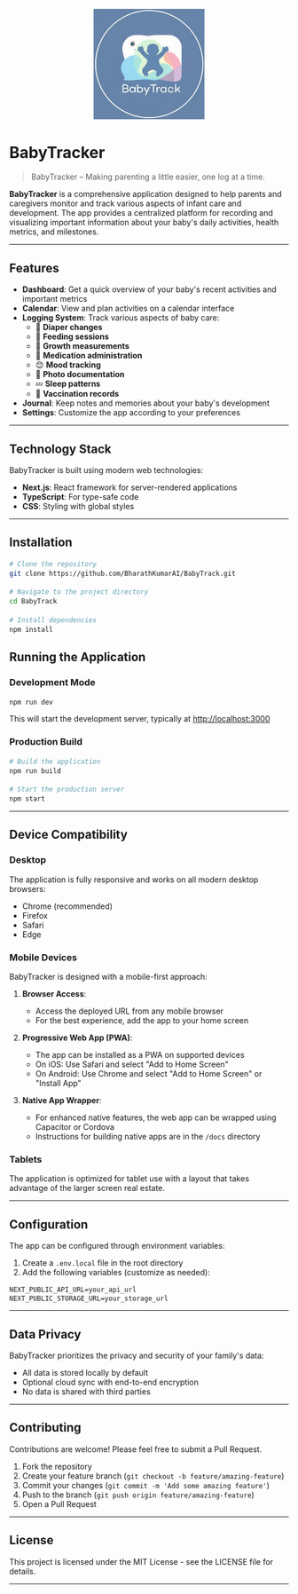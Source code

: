 <p align="center">
  <img src="images/logo.jpeg" alt="BabyTracker Logo" width="200" />
</p>

# BabyTracker

> BabyTracker – Making parenting a little easier, one log at a time.

**BabyTracker** is a comprehensive application designed to help parents and caregivers monitor and track various aspects of infant care and development. The app provides a centralized platform for recording and visualizing important information about your baby's daily activities, health metrics, and milestones.

---

## Features

- **Dashboard**: Get a quick overview of your baby's recent activities and important metrics
- **Calendar**: View and plan activities on a calendar interface
- **Logging System**: Track various aspects of baby care:
  - 💩 **Diaper changes**
  - 🍼 **Feeding sessions**
  - 📏 **Growth measurements**
  - 💊 **Medication administration**
  - 😊 **Mood tracking**
  - 📸 **Photo documentation**
  - 💤 **Sleep patterns**
  - 💉 **Vaccination records**
- **Journal**: Keep notes and memories about your baby's development
- **Settings**: Customize the app according to your preferences

---

## Technology Stack

BabyTracker is built using modern web technologies:

- **Next.js**: React framework for server-rendered applications
- **TypeScript**: For type-safe code
- **CSS**: Styling with global styles

---

## Installation

```bash
# Clone the repository
git clone https://github.com/BharathKumarAI/BabyTrack.git

# Navigate to the project directory
cd BabyTrack

# Install dependencies
npm install
```

## Running the Application

### Development Mode

```bash
npm run dev
```

This will start the development server, typically at [http://localhost:3000](http://localhost:3000)

### Production Build

```bash
# Build the application
npm run build

# Start the production server
npm start
```

---

## Device Compatibility

### Desktop

The application is fully responsive and works on all modern desktop browsers:

- Chrome (recommended)
- Firefox
- Safari
- Edge

### Mobile Devices

BabyTracker is designed with a mobile-first approach:

1. **Browser Access**:

   - Access the deployed URL from any mobile browser
   - For the best experience, add the app to your home screen

2. **Progressive Web App (PWA)**:

   - The app can be installed as a PWA on supported devices
   - On iOS: Use Safari and select "Add to Home Screen"
   - On Android: Use Chrome and select "Add to Home Screen" or "Install App"

3. **Native App Wrapper**:
   - For enhanced native features, the web app can be wrapped using Capacitor or Cordova
   - Instructions for building native apps are in the `/docs` directory

### Tablets

The application is optimized for tablet use with a layout that takes advantage of the larger screen real estate.

---

## Configuration

The app can be configured through environment variables:

1. Create a `.env.local` file in the root directory
2. Add the following variables (customize as needed):

```env
NEXT_PUBLIC_API_URL=your_api_url
NEXT_PUBLIC_STORAGE_URL=your_storage_url
```

---

## Data Privacy

BabyTracker prioritizes the privacy and security of your family's data:

- All data is stored locally by default
- Optional cloud sync with end-to-end encryption
- No data is shared with third parties

---

## Contributing

Contributions are welcome! Please feel free to submit a Pull Request.

1. Fork the repository
2. Create your feature branch (`git checkout -b feature/amazing-feature`)
3. Commit your changes (`git commit -m 'Add some amazing feature'`)
4. Push to the branch (`git push origin feature/amazing-feature`)
5. Open a Pull Request

---

## License

This project is licensed under the MIT License - see the LICENSE file for details.

---
